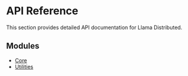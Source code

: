 # API Reference

This section provides detailed API documentation for Llama Distributed.

## Modules

- [Core](core.md)
- [Utilities](utilities.md)
